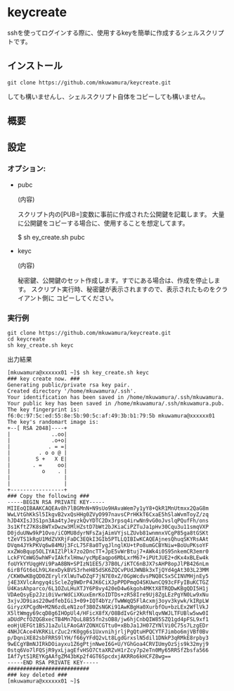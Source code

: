 # keycreate

sshを使ってログインする際に、使用するkeyを簡単に作成するシェルスクリプトです。

## インストール

    git clone https://github.com/mkuwamura/keycreate.git

しても構いませんし、シェルスクリプト自体をコピーしても構いません。

## 概要


## 設定
### オプション:

+ pubc


    (内容)
    
    スクリプト内の[PUB=]変数に事前に作成された公開鍵を記載します。
    大量に公開鍵をコピーする場合に、使用することを想定してます。

    $ sh ey_create.sh pubc

+ keyc


    (内容)
    
    秘密鍵、公開鍵のセット作成します。すでにある場合は、作成を停止します。
    スクリプト実行時、秘密鍵が表示されますので、表示されたものをクライアント側に
    コピーしてください。

    

### 実行例

    git clone https://github.com/mkuwamura/keycreate.git
    cd keycreate
    sh key_create.sh keyc

出力結果



    [mkuwamura@xxxxxx01 ~]$ sh key_create.sh keyc
    ### key create now. ###
    Generating public/private rsa key pair.
    Created directory '/home/mkuwamura/.ssh'.
    Your identification has been saved in /home/mkuwamura/.ssh/mkuwamura.
    Your public key has been saved in /home/mkuwamura/.ssh/mkuwamura.pub.
    The key fingerprint is:
    f6:0c:97:5c:ed:55:8e:5b:90:5c:af:49:3b:b1:79:5b mkuwamura@xxxxxx01
    The key's randomart image is:
    +--[ RSA 2048]----+
    |             ..oo|
    |             .o+o|
    |            . = =|
    |         . o o @ |
    |        S +   X E|
    |       . =     oo|
    |          o    . |
    |                 |
    |                 |
    +-----------------+
    ### Copy the following ###
    -----BEGIN RSA PRIVATE KEY-----
    MIIEoQIBAAKCAQEAv8h7lBGMnN+N9sUo9HAvaWem7y1yY8+QkR1MnUtmxx2QaG8m
    WwLVtGhKkSl5IkgvB2vxQsHHg0ZVyO997navsCPrHKkT6CxaE5hSlaWvmToyZ/zq
    hJD4XIsJ3S1pn3Aa4tyJeyzkQvYDTC2Dx3rpsq4irwNn9vG0oJvslqPQufFh/ons
    3s1KftZ7K8sBWTxDwzw3MlHZstD7bWt2bJKiaCiPZTuJa1pHv30Cqu3u11smqVXP
    D0jduUNw9kP1Ovo/iCOMU8dyrNFsZajAimVYjsLZUvb81wnmnxVCgP85ga8tGSKt
    tZeVTS1kRgU1MdZVXRjFaDC3EQkI3GIb5PTLLQIBIwKCAQEAjnesQhuqSKYRsAAt
    DVqm4JYkPKVq6w84MUj3FcL75F8a0TygJlnglKU+tPo8umGCBYNiw+BoUuPKsoYF
    xxZWoBqup5OLIYAIZlPlk7zo2DncTT+JpE5vWrBtuj7+AWk4i0S95nkemCR3emr0
    LckFYCmWG5whWFvIAkfxlHmw/ycMpEaqpo6MbLxrM67+iPUtJUE2+dKx4xBLEw4k
    foUYkYYUqgHVi9PaA8BN+SPIzN1EE5/37B0L/iKTC6nBJX7sAHP8opJlPB426nLm
    6irBfGt6oLh9LXexDykBVS3rheH85dSK6ZQCvPUdJWNBk3xTjQYd4gAt303L23MM
    /CKW0wKBgQD0ZErylrXlWuTwDZqF7jN7E0xZ/0GpWcdvsPNQ8CSx5CINVMHjnEy5
    j4E3XVlcAngyq4iScleZg9WDrP4JK6CiXJpPPDPmqO4SKUwnCQ93cFFyIBuKCTGZ
    U4KasAhparco/6L1OZuLHuXTJY6P8vy420eD4w6kgoh4MKtX8TRQDwKBgQDI5H1j
    VDAeQsyEp2Jzi0iVwrWdCiXKuxEmrKoIDTDs+zR58Ire9Uj8ZgLEzPgYN0Lw9xNu
    3xjvJD9ias220wdfebIGi3+09+IQT4bYz/TwWWqQ5FlAcxmj3oyv3kywk/kIRpLW
    GiryzXPCgdN+M2N6zdLeN1zof3B0ZsNGKi91AwKBgHa0XurbfOu+bzLEx2WflVkJ
    X5ltWmgy69cqD8g6IHOpUl4/HFicX8fX/O8BdIvGr2kRfNlqvNWJLTFUBlw5ww0I
    aDUdPcfOZQGBxecTB4Mn7QuL8B55fn2sOB8/jw6hjCnbQIW85SZQ1gd4pFSL9xf1
    eoHjUEFGt1BSJ1aZulLFAoGAYZONXCGTtu0+xBbJa1JH07ZYNlVi0C75s7LzgEDr
    4NHJCAce4VKRKiLrZuc2rK0gg6s1UxvnihjrljPgQtuHPQCYTFJimbo6mjVBf0Bv
    p/DqniXE82sbFRRS9lYH/f66yYFdQ2vLt8LgdGrxslN5dil1DNkP3qRMkE8rpby3
    9wECgYBmNJIRkDOiayxu1Z6gPtjnNweI6G+U/YGhGoa4CRVIUmyOzSjs9k32myj9
    0stq6Vo7lFQSjR9yxLjagEfvHSO7CtaXRZvH1rZcy7p2eTn0My65RRSfZbsfa566
    IAf7ytS1REYKgAAfgZM43bKp2f4GT6SpcdxjAKRRo6kHCFZ8wg==
    -----END RSA PRIVATE KEY-----
    ##########################
    ### key deleted ###
    [mkuwamura@xxxxxx01 ~]$
    
